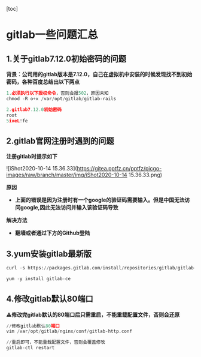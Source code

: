 [toc]



# gitlab一些问题汇总

## 1.关于gitlab7.12.0初始密码的问题

**背景：公司用的gitlab版本是7.12.0，自己在虚拟机中安装的时候发现找不到初始密码，各种百度总结出以下两点**

```python
1.必须执行以下授权命令，否则会报502，原因未知
chmod -R o+x /var/opt/gitlab/gitlab-rails

2.gitlab7.12.0初始密码
root
5iveL!fe
```



## 2.gitlab官网注册时遇到的问题

**注册gitlab时提示如下**

![iShot2020-10-14 15.36.33](https://gitea.pptfz.cn/pptfz/picgo-images/raw/branch/master/img/iShot2020-10-14 15.36.33.png)



**原因**

- **上面的错误是因为注册时有一个google的验证码需要输入。但是中国无法访问google,因此无法访问并输入该验证码导致**



**解决方法**

- **翻墙或者通过下方的Github登陆**



## 3.yum安装gitlab最新版

```python
curl -s https://packages.gitlab.com/install/repositories/gitlab/gitlab-ce/script.rpm.sh | sudo bash

yum -y install gitlab-ce
```



## 4.修改gitlab默认80端口

⚠️**修改完gitlab默认的80端口后只需重启，不能重载配置文件，否则会还原**

```python
//修改gitlab默认80端口
vim /var/opt/gitlab/nginx/conf/gitlab-http.conf     

//重启即可，不能重载配置文件，否则会覆盖修改
gitlab-ctl restart	
```

